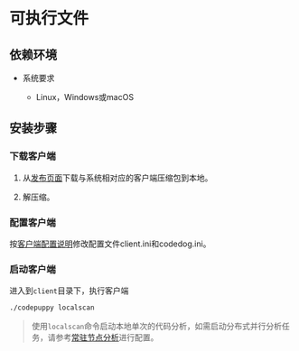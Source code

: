 # 可执行文件

## 依赖环境

- 系统要求

    - Linux，Windows或macOS


## 安装步骤

### 下载客户端

1. 从[发布页面](https://github.com/Tencent/CodeAnalysis/releases)下载与系统相对应的客户端压缩包到本地。

2. 解压缩。

### 配置客户端

按[客户端配置说明](../guide/%E5%AE%A2%E6%88%B7%E7%AB%AF/%E9%85%8D%E7%BD%AE%E8%AF%B4%E6%98%8E.md)修改配置文件client.ini和codedog.ini。

### 启动客户端

进入到`client`目录下，执行客户端
```bash
./codepuppy localscan
```
> 使用`localscan`命令启动本地单次的代码分析，如需启动分布式并行分析任务，请参考[常驻节点分析](../guide/%E5%AE%A2%E6%88%B7%E7%AB%AF/%E5%B8%B8%E9%A9%BB%E8%8A%82%E7%82%B9%E5%88%86%E6%9E%90.md)进行配置。